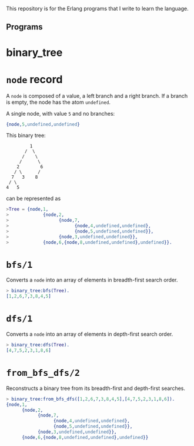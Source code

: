 This repository is for the Erlang programs that I write to learn the language.

Programs
--------

binary_tree
===========

# `node` record

A `node` is composed of a value, a left branch and a right branch.
If a branch is empty, the node has the atom `undefined`.

A single node, with value `5` and no branches:

```erlang
{node,5,undefined,undefined}
```

This binary tree:

             1
           /  \
          /    \
         /      \
        2        6
       / \      /
      7   3    8
     / \
    4   5

can be represented as

```erlang
>Tree = {node,1,
>             {node,2,
>                   {node,7,
>                         {node,4,undefined,undefined},
>                         {node,5,undefined,undefined}},
>                   {node,3,undefined,undefined}},
>             {node,6,{node,8,undefined,undefined},undefined}}.
```

# `bfs/1`

Converts a `node` into an array of elements in breadth-first search order.

```erlang
> binary_tree:bfs(Tree).
[1,2,6,7,3,8,4,5]
```

# `dfs/1`

Converts a `node` into an array of elements in depth-first search order.

```erlang
> binary_tree:dfs(Tree).
[4,7,5,2,3,1,8,6]
```

# `from_bfs_dfs/2`

Reconstructs a binary tree from its breadth-first and depth-first searches.

```erlang
> binary_tree:from_bfs_dfs([1,2,6,7,3,8,4,5],[4,7,5,2,3,1,8,6]).
{node,1,
      {node,2,
            {node,7,
                  {node,4,undefined,undefined},
                  {node,5,undefined,undefined}},
            {node,3,undefined,undefined}},
      {node,6,{node,8,undefined,undefined},undefined}}
```
